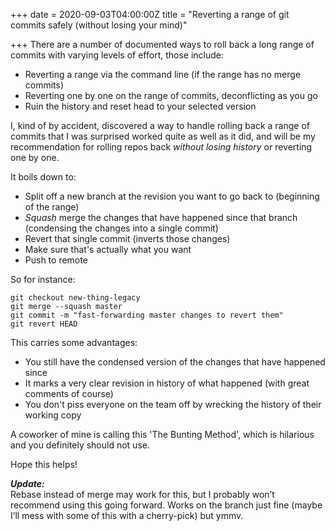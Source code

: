 +++
date = 2020-09-03T04:00:00Z
title = "Reverting a range of git commits safely (without losing your mind)"

+++
There are a number of documented ways to roll back a long range of commits with varying levels of effort, those include:

* Reverting a range via the command line (if the range has no merge commits)
* Reverting one by one on the range of commits, deconflicting as you go
* Ruin the history and reset head to your selected version

I, kind of by accident, discovered a way to handle rolling back a range of commits that I was surprised worked quite as well as it did, and will be my recommendation for rolling repos back _without losing history_ or reverting one by one.

It boils down to:

* Split off a new branch at the revision you want to go back to (beginning of the range)
* _Squash_ merge the changes that have happened since that branch (condensing the changes into a single commit)
* Revert that single commit (inverts those changes)
* Make sure that's actually what you want
* Push to remote

So for instance:

    git checkout new-thing-legacy
    git merge --squash master
    git commit -m "fast-forwarding master changes to revert them"
    git revert HEAD

This carries some advantages:

* You still have the condensed version of the changes that have happened since
* It marks a very clear revision in history of what happened (with great comments of course)
* You don't piss everyone on the team off by wrecking the history of their working copy

A coworker of mine is calling this 'The Bunting Method', which is hilarious and you definitely should not use.

Hope this helps!

**_Update:_**  
Rebase instead of merge may work for this, but I probably won’t recommend using this going forward. Works on the branch just fine (maybe I’ll mess with some of this with a cherry-pick) but ymmv.